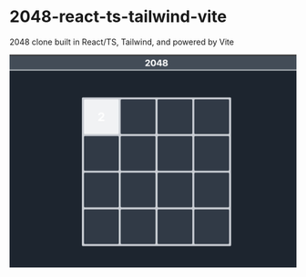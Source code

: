 # 2048-react-ts-tailwind-vite

2048 clone built in React/TS, Tailwind, and powered by Vite

![Current State](/assets/screenshots/screenshot.png)
